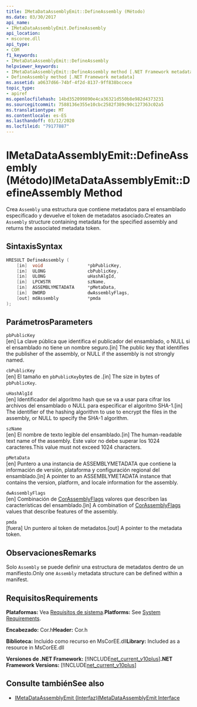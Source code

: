 ```yaml
---
title: IMetaDataAssemblyEmit::DefineAssembly (Método)
ms.date: 03/30/2017
api_name:
- IMetaDataAssemblyEmit.DefineAssembly
api_location:
- mscoree.dll
api_type:
- COM
f1_keywords:
- IMetaDataAssemblyEmit::DefineAssembly
helpviewer_keywords:
- IMetaDataAssemblyEmit::DefineAssembly method [.NET Framework metadata]
- DefineAssembly method [.NET Framework metadata]
ms.assetid: a0637d66-74bf-4f2d-8137-9ff838bccece
topic_type:
- apiref
ms.openlocfilehash: 14bd352099890e4ca36321d550b8e982d4373231
ms.sourcegitcommit: 7588136e355e10cbc2582f389c90c127363c02a5
ms.translationtype: MT
ms.contentlocale: es-ES
ms.lasthandoff: 03/12/2020
ms.locfileid: "79177887"
---
```

# <a name="imetadataassemblyemitdefineassembly-method"></a><span data-ttu-id="52a4e-102">IMetaDataAssemblyEmit::DefineAssembly (Método)</span><span class="sxs-lookup"><span data-stu-id="52a4e-102">IMetaDataAssemblyEmit::DefineAssembly Method</span></span>
<span data-ttu-id="52a4e-103">Crea `Assembly` una estructura que contiene metadatos para el ensamblado especificado y devuelve el token de metadatos asociado.</span><span class="sxs-lookup"><span data-stu-id="52a4e-103">Creates an `Assembly` structure containing metadata for the specified assembly and returns the associated metadata token.</span></span>  
  
## <a name="syntax"></a><span data-ttu-id="52a4e-104">Sintaxis</span><span class="sxs-lookup"><span data-stu-id="52a4e-104">Syntax</span></span>  
  
```cpp  
HRESULT DefineAssembly (  
    [in]  void                 *pbPublicKey,  
    [in]  ULONG                cbPublicKey,  
    [in]  ULONG                uHashAlgId,  
    [in]  LPCWSTR              szName,
    [in]  ASSEMBLYMETADATA     *pMetaData,  
    [in]  DWORD                dwAssemblyFlags,  
    [out] mdAssembly           *pmda  
);  
```  
  
## <a name="parameters"></a><span data-ttu-id="52a4e-105">Parámetros</span><span class="sxs-lookup"><span data-stu-id="52a4e-105">Parameters</span></span>  
 `pbPublicKey`  
 <span data-ttu-id="52a4e-106">[en] La clave pública que identifica el publicador del ensamblado, o NULL si el ensamblado no tiene un nombre seguro.</span><span class="sxs-lookup"><span data-stu-id="52a4e-106">[in] The public key that identifies the publisher of the assembly, or NULL if the assembly is not strongly named.</span></span>  
  
 `cbPublicKey`  
 <span data-ttu-id="52a4e-107">[en] El tamaño en `pbPublicKey`bytes de .</span><span class="sxs-lookup"><span data-stu-id="52a4e-107">[in] The size in bytes of `pbPublicKey`.</span></span>  
  
 `uHashAlgId`  
 <span data-ttu-id="52a4e-108">[en] Identificador del algoritmo hash que se va a usar para cifrar los archivos del ensamblado o NULL para especificar el algoritmo SHA-1.</span><span class="sxs-lookup"><span data-stu-id="52a4e-108">[in] The identifier of the hashing algorithm to use to encrypt the files in the assembly, or NULL to specify the SHA-1 algorithm.</span></span>  
  
 `szName`  
 <span data-ttu-id="52a4e-109">[en] El nombre de texto legible del ensamblado.</span><span class="sxs-lookup"><span data-stu-id="52a4e-109">[in] The human-readable text name of the assembly.</span></span> <span data-ttu-id="52a4e-110">Este valor no debe superar los 1024 caracteres.</span><span class="sxs-lookup"><span data-stu-id="52a4e-110">This value must not exceed 1024 characters.</span></span>  
  
 `pMetaData`  
 <span data-ttu-id="52a4e-111">[en] Puntero a una instancia de ASSEMBLYMETADATA que contiene la información de versión, plataforma y configuración regional del ensamblado.</span><span class="sxs-lookup"><span data-stu-id="52a4e-111">[in] A pointer to an ASSEMBLYMETADATA instance that contains the version, platform, and locale information for the assembly.</span></span>  
  
 `dwAssemblyFlags`  
 <span data-ttu-id="52a4e-112">[en] Combinación de [CorAssemblyFlags](../../../../docs/framework/unmanaged-api/metadata/corassemblyflags-enumeration.md) valores que describen las características del ensamblado.</span><span class="sxs-lookup"><span data-stu-id="52a4e-112">[in] A combination of [CorAssemblyFlags](../../../../docs/framework/unmanaged-api/metadata/corassemblyflags-enumeration.md) values that describe features of the assembly.</span></span>  
  
 `pmda`  
 <span data-ttu-id="52a4e-113">[fuera] Un puntero al token de metadatos.</span><span class="sxs-lookup"><span data-stu-id="52a4e-113">[out] A pointer to the metadata token.</span></span>  
  
## <a name="remarks"></a><span data-ttu-id="52a4e-114">Observaciones</span><span class="sxs-lookup"><span data-stu-id="52a4e-114">Remarks</span></span>  
 <span data-ttu-id="52a4e-115">Solo `Assembly` se puede definir una estructura de metadatos dentro de un manifiesto.</span><span class="sxs-lookup"><span data-stu-id="52a4e-115">Only one `Assembly` metadata structure can be defined within a manifest.</span></span>  
  
## <a name="requirements"></a><span data-ttu-id="52a4e-116">Requisitos</span><span class="sxs-lookup"><span data-stu-id="52a4e-116">Requirements</span></span>  
 <span data-ttu-id="52a4e-117">**Plataformas:** Vea [Requisitos de sistema](../../../../docs/framework/get-started/system-requirements.md).</span><span class="sxs-lookup"><span data-stu-id="52a4e-117">**Platforms:** See [System Requirements](../../../../docs/framework/get-started/system-requirements.md).</span></span>  
  
 <span data-ttu-id="52a4e-118">**Encabezado:** Cor.h</span><span class="sxs-lookup"><span data-stu-id="52a4e-118">**Header:** Cor.h</span></span>  
  
 <span data-ttu-id="52a4e-119">**Biblioteca:** Incluido como recurso en MsCorEE.dll</span><span class="sxs-lookup"><span data-stu-id="52a4e-119">**Library:** Included as a resource in MsCorEE.dll</span></span>  
  
 <span data-ttu-id="52a4e-120">**Versiones de .NET Framework:** [!INCLUDE[net_current_v10plus](../../../../includes/net-current-v10plus-md.md)]</span><span class="sxs-lookup"><span data-stu-id="52a4e-120">**.NET Framework Versions:** [!INCLUDE[net_current_v10plus](../../../../includes/net-current-v10plus-md.md)]</span></span>  
  
## <a name="see-also"></a><span data-ttu-id="52a4e-121">Consulte también</span><span class="sxs-lookup"><span data-stu-id="52a4e-121">See also</span></span>

- [<span data-ttu-id="52a4e-122">IMetaDataAssemblyEmit (Interfaz)</span><span class="sxs-lookup"><span data-stu-id="52a4e-122">IMetaDataAssemblyEmit Interface</span></span>](../../../../docs/framework/unmanaged-api/metadata/imetadataassemblyemit-interface.md)
